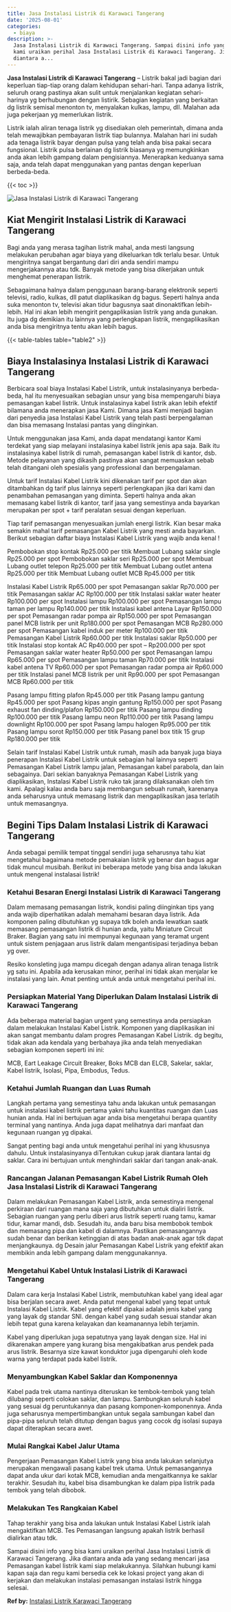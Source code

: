 ```yaml
---
title: Jasa Instalasi Listrik di Karawaci Tangerang
date: '2025-08-01'
categories:
  - biaya
description: >-
  Jasa Instalasi Listrik di Karawaci Tangerang. Sampai disini info yang bisa
  kami uraikan perihal Jasa Instalasi Listrik di Karawaci Tangerang. Jika
  diantara a...
---
```


**Jasa Instalasi Listrik di Karawaci Tangerang** – Listrik bakal jadi bagian dari keperluan tiap-tiap orang dalam kehidupan sehari-hari. Tanpa adanya listrik, seluruh orang pastinya akan sulit untuk menjalankan kegiatan sehari-harinya yg berhubungan dengan listirik. Sebagian kegiatan yang berkaitan dg listrik semisal menonton tv, menyalakan kulkas, lampu, dll. Malahan ada juga pekerjaan yg memerlukan listrik.

Listrik ialah aliran tenaga listrik yg disediakan oleh pemerintah, dimana anda telah mewajibkan pembayaran listrik tiap bulannya. Malahan hari ini sudah ada tenaga listrik bayar dengan pulsa yang telah anda bisa pakai secara fungsional. Listrik pulsa berlainan dg listrik biasanya yg memungkinkan anda akan lebih gampang dalam pengisiannya. Menerapkan keduanya sama saja, anda telah dapat menggunakan yang pantas dengan keperluan berbeda-beda.

{{< toc >}}

![Jasa Instalasi Listrik di Karawaci Tangerang](/images/instalasi-listrik-murah06.png)

## Kiat Mengirit Instalasi Listrik di Karawaci Tangerang

Bagi anda yang merasa tagihan listrik mahal, anda mesti langsung melakukan perubahan agar biaya yang dikeluarkan tdk terlalu besar. Untuk mengiritnya sangat bergantung dari diri anda sendiri mampu mengerjakannya atau tdk. Banyak metode yang bisa dikerjakan untuk menghemat penerapan listrik.

Sebagaimana halnya dalam penggunaan barang-barang elektronik seperti televisi, radio, kulkas, dll patut diaplikasikan dg bagus. Seperti halnya anda suka menonton tv, televisi akan tidur bagusnya saat dinonaktifkan lebih-lebih. Hal ini akan lebih mengirit pengaplikasian listrik yang anda gunakan. Itu juga dg demikian itu lainnya yang perlengkapan listrik, mengaplikasikan anda bisa mengiritnya tentu akan lebih bagus.

{{< table-tables table="table2" >}}

## Biaya Instalasinya Instalasi Listrik di Karawaci Tangerang

Berbicara soal biaya Instalasi Kabel Listrik, untuk instalasinyanya berbeda-beda, hal itu menyesuaikan sebagian unsur yang bisa mempengaruhi biaya pemasangan kabel listrik. Untuk instalasinya kabel listrik akan lebih efektif bilamana anda menerapkan jasa Kami. Dimana jasa Kami menjadi bagian dari penyedia jasa Instalasi Kabel Listrik yang telah pasti berpengalaman dan bisa memasang Instalasi pantas yang diinginkan.

Untuk menggunakan jasa Kami, anda dapat mendatangi kantor Kami terdekat yang siap melayani instalasinya kabel listrik jenis apa saja. Baik itu instalasinya kabel listrik di rumah, pemasangan kabel listrik di kantor, dsb. Metode pelayanan yang dikasih pastinya akan sangat memuaskan sebab telah ditangani oleh spesialis yang professional dan berpengalaman.

Untuk tarif Instalasi Kabel Listrik kini dikenakan tarif per spot dan akan ditambahkan dg tarif plus lainnya seperti perlengkapan jika dari kami dan penambahan pemasangan yang diminta. Seperti halnya anda akan memasang kabel listrik di kantor, tarif jasa yang semestinya anda bayarkan merupakan per spot + tarif peralatan sesuai dengan keperluan.

Tiap tarif pemasangan menyesuaikan jumlah energi listrik. Kian besar maka semakin mahal tarif pemasangan Kabel Listrik yang mesti anda bayarkan. Berikut sebagian daftar biaya Instalasi Kabel Listrik yang wajib anda kenal !

Pembobokan stop kontak Rp25.000 per titik Membuat Lubang saklar single Rp25.000 per spot Pembobokan saklar seri Rp25.000 per spot Membuat Lubang outlet telepon Rp25.000 per titik Membuat Lubang outlet antena Rp25.000 per titik Membuat Lubang outlet MCB Rp45.000 per titik

Instalasi Kabel Listrik Rp65.000 per spot Pemasangan saklar Rp70.000 per titik Pemasangan saklar AC Rp100.000 per titik Instalasi saklar water heater Rp100.000 per spot Instalasi lampu Rp100.000 per spot Pemasangan lampu taman per lampu Rp140.000 per titik Instalasi kabel antena Layar Rp150.000 per spot Pemasangan radar pompa air Rp150.000 per spot Pemasangan panel MCB listrik per unit Rp180.000 per spot Pemasangan MCB Rp280.000 per spot Pemasangan kabel induk per meter Rp100.000 per titik Pemasangan Kabel Listrik Rp60.000 per titik Instalasi saklar Rp50.000 per titik Instalasi stop kontak AC Rp40.000 per spot – Rp200.000 per spot Pemasangan saklar water heater Rp50.000 per spot Pemasangan lampu Rp65.000 per spot Pemasangan lampu taman Rp70.000 per titik Instalasi kabel antena TV Rp60.000 per spot Pemasangan radar pompa air Rp60.000 per titik Instalasi panel MCB listrik per unit Rp90.000 per spot Pemasangan MCB Rp60.000 per titik

Pasang lampu fitting plafon Rp45.000 per titik Pasang lampu gantung Rp45.000 per spot Pasang kipas angin gantung Rp150.000 per spot Pasang exhaust fan dinding/plafon Rp150.000 per titik Pasang lampu dinding Rp100.000 per titik Pasang lampu neon Rp110.000 per titik Pasang lampu downlight Rp100.000 per spot Pasang lampu halogen Rp95.000 per titik Pasang lampu sorot Rp150.000 per titik Pasang panel box titik 15 grup Rp180.000 per titik

Selain tarif Instalasi Kabel Listrik untuk rumah, masih ada banyak juga biaya penerapan Instalasi Kabel Listrik untuk sebagian hal lainnya seperti Pemasangan Kabel Listrik lampu jalan, Pemasangan kabel parabola, dan lain sebagainya. Dari sekian banyaknya Pemasangan Kabel Listrik yang diaplikasikan, Instalasi Kabel Listrik ruko tak jarang dilaksanakan oleh tim kami. Apalagi kalau anda baru saja membangun sebuah rumah, karenanya anda seharusnya untuk memasang listrik dan mengaplikasikan jasa terlatih untuk memasangnya.

## Begini Tips Dalam Instalasi Listrik di Karawaci Tangerang


Anda sebagai pemilik tempat tinggal sendiri juga seharusnya tahu kiat mengetahui bagaimana metode pemakaian listrik yg benar dan bagus agar tidak muncul musibah. Berikut ini beberapa metode yang bisa anda lakukan untuk mengenal instalasai listrik!

### Ketahui Besaran Energi Instalasi Listrik di Karawaci Tangerang

Dalam memasang pemasangan listrik, kondisi paling diinginkan tips yang anda wajib diperhatikan adalah memahami besaran daya listrik. Ada komponen paling dibutuhkan yg supaya tdk boleh anda lewatkan saatk memasang pemasangan listrik di hunian anda, yaitu Miniature Circuit Braker. Bagian yang satu ini mempunyai kegunaan yang teramat urgent untuk sistem penjagaan arus listrik dalam mengantisipasi terjadinya beban yg over.

Resiko konsleting juga mampu dicegah dengan adanya aliran tenaga listrik yg satu ini. Apabila ada kerusakan minor, perihal ini tidak akan menjalar ke instalasi yang lain. Amat penting untuk anda untuk mengetahui perihal ini.

### Persiapkan Material Yang Diperlukan Dalam Instalasi Listrik di Karawaci Tangerang

Ada beberapa material bagian urgent yang semestinya anda persiapkan dalam melakukan Instalasi Kabel Listrik. Komponen yang diaplikasikan ini akan sangat membantu dalam progres Pemasangan Kabel Listrik. dg begitu, tidak akan ada kendala yang berbahaya jika anda telah menyediakan sebagian komponen seperti ini ini:

MCB, Eart Leakage Circuit Breaker, Boks MCB dan ELCB, Sakelar, saklar, Kabel listrik, Isolasi, Pipa, Embodus, Tedus.

### Ketahui Jumlah Ruangan dan Luas Rumah

Langkah pertama yang semestinya tahu anda lakukan untuk pemasangan untuk instalasi kabel listrik pertama yakni tahu kuantitas ruangan dan Luas hunian anda. Hal ini bertujuan agar anda bisa mengetahui berapa quantity terminal yang nantinya. Anda juga dapat melihatnya dari manfaat dan kegunaan ruangan yg dipakai.

Sangat penting bagi anda untuk mengetahui perihal ini yang khususnya dahulu. Untuk instalasinyanya diTentukan cukup jarak diantara lantai dg saklar. Cara ini bertujuan untuk menghindari saklar dari tangan anak-anak.

### Rancangan Jalanan Pemasangan Kabel Listrik Rumah Oleh Jasa Instalasi Listrik di Karawaci Tangerang

Dalam melakukan Pemasangan Kabel Listrik, anda semestinya mengenal perkiraan dari ruangan mana saja yang dibutuhkan untuk dialiri listrik. Sebagian ruangan yang perlu diberi arus listrik seperti ruang tamu, kamar tidur, kamar mandi, dsb. Sesudah itu, anda baru bisa membobok tembok dan memasang pipa dan kabel di dalamnya. Pastikan pemasangannya sudah benar dan berikan ketinggian di atas badan anak-anak agar tdk dapat menjangkaunya. dg Desain jalur Pemasangan Kabel Listrik yang efektif akan membikin anda lebih gampang dalam menggunakannya.

### Mengetahui Kabel Untuk Instalasi Listrik di Karawaci Tangerang

Dalam cara kerja Instalasi Kabel Listrik, membutuhkan kabel yang ideal agar bisa berjalan secara awet. Anda patut mengenal kabel yang tepat untuk Instalasi Kabel Listrik. Kabel yang efektif dipakai adalah jenis kabel yang yang layak dg standar SNI. dengan kabel yang sudah sesuai standar akan lebih tepat guna karena kelayakan dan keamanannya lebih terjamin.

Kabel yang diperlukan juga sepatutnya yang layak dengan size. Hal ini dikarenakan ampere yang kurang bisa mengakibatkan arus pendek pada arus listrik. Besarnya size kawat konduktor juga dipengaruhi oleh kode warna yang terdapat pada kabel listrik.

### Menyambungkan Kabel Saklar dan Komponennya

Kabel pada trek utama nantinya diteruskan ke tembok-tembok yang telah dilubangi seperti colokan saklar, dan lampu. Sambungkan seluruh kabel yang sesuai dg peruntukannya dan pasang komponen-komponennya. Anda juga seharusnya mempertimbangkan untuk segala sambungan kabel dan pipa-pipa seluruh telah ditutup dengan bagus yang cocok dg isolasi supaya dapat diterapkan secara awet.

### Mulai Rangkai Kabel Jalur Utama

Pengerjaan Pemasangan Kabel Listrik yang bisa anda lakukan selanjutya merupakan mengawali pasang kabel trek utama. Untuk pemasangannya dapat anda ukur dari kotak MCB, kemudian anda mengaitkannya ke saklar terakhir. Sesudah itu, kabel bisa disambungkan ke dalam pipa listrik pada tembok yang telah dibobok.

### Melakukan Tes Rangkaian Kabel

Tahap terakhir yang bisa anda lakukan untuk Instalasi Kabel Listrik ialah mengaktifkan MCB. Tes Pemasangan langsung apakah listrik berhasil dialirkan atau tdk.

Sampai disini info yang bisa kami uraikan perihal Jasa Instalasi Listrik di Karawaci Tangerang. Jika diantara anda ada yang sedang mencari jasa Pemasangan kabel listrik kami siap melakukannya. Silahkan hubungi kami kapan saja dan regu kami bersedia cek ke lokasi project yang akan di kerjakan dan melakukan instalasi pemasangan instalasi listrik hingga selesai.

**Ref by:** [Instalasi Listrik Karawaci Tangerang](https://id.wikipedia.org/wiki/Instalasi)
